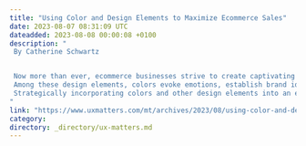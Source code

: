 ```yaml
---
title: "Using Color and Design Elements to Maximize Ecommerce Sales"
date: 2023-08-07 08:31:09 UTC
dateadded: 2023-08-08 00:00:08 +0100
description: "
 By Catherine Schwartz 


 Now more than ever, ecommerce businesses strive to create captivating online experiences that can help keep their customers engaged and drive sales. In the digital landscape, every element of a Web site’s design plays a crucial role in capturing the attention of potential customers and influencing their purchasing decisions. 
 Among these design elements, colors evoke emotions, establish brand identity, and create a visually appealing user experience. Did you know that a whopping 85% of consumers say that color alone is their primary reason for purchasing a particular product? This eye-opening statistic highlights the undeniable impact that color can have on consumers’ behaviors, as well as their willingness to purchase. 
 Strategically incorporating colors and other design elements into an ecommerce Web site lets you  create an immersive, persuasive environment that maximizes sales and enhances the shopping experience. In this article, I’ll explore how you can leverage color and design elements to optimize ecommerce sales. Read More 
"
link: "https://www.uxmatters.com/mt/archives/2023/08/using-color-and-design-elements-to-maximize-ecommerce-sales.php"
category:
directory: _directory/ux-matters.md
---
```

